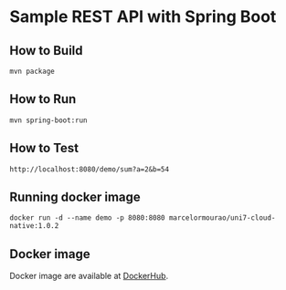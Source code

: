 # Sample REST API with Spring Boot

## How to Build
```
mvn package
```

## How to Run
```
mvn spring-boot:run
```

## How to Test
```
http://localhost:8080/demo/sum?a=2&b=54
```

## Running docker image
```
docker run -d --name demo -p 8080:8080 marcelormourao/uni7-cloud-native:1.0.2
```

## Docker image
Docker image are available at [DockerHub](https://hub.docker.com/r/marcelormourao/uni7-cloud-native).
